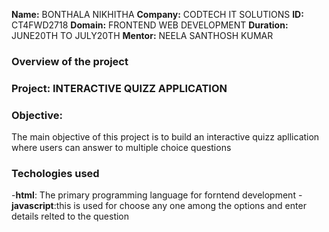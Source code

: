 **Name:** BONTHALA NIKHITHA
**Company:** CODTECH IT SOLUTIONS
**ID:** CT4FWD2718
**Domain:** FRONTEND WEB DEVELOPMENT
**Duration:** JUNE20TH TO JULY20TH
**Mentor:** NEELA SANTHOSH KUMAR


### Overview of the  project

### Project: INTERACTIVE QUIZZ APPLICATION

### Objective:
The main objective of this project is to build an interactive quizz apllication where users can answer to multiple choice questions

### Techologies used
-**html**: The primary programming language for forntend development
-**javascript**:this is used for choose any one among the options and enter details relted to the question

